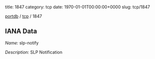 title: 1847
category: tcp
date: 1970-01-01T00:00:00+0000
slug: tcp/1847

[portdb](/) / [tcp](/category/tcp.html) / 1847


## IANA Data

_Name:_ slp-notify

_Description:_ SLP Notification

